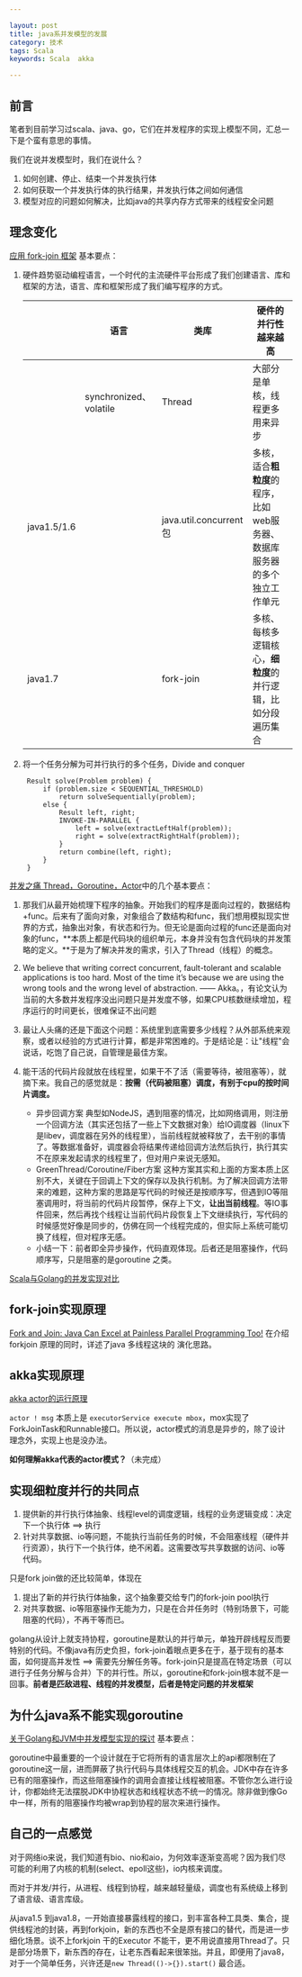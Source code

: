 ```yaml
---

layout: post
title: java系并发模型的发展
category: 技术
tags: Scala
keywords: Scala  akka

---
```


## 前言

笔者到目前学习过scala、java、go，它们在并发程序的实现上模型不同，汇总一下是个蛮有意思的事情。

我们在说并发模型时，我们在说什么？

1. 如何创建、停止、结束一个并发执行体
2. 如何获取一个并发执行体的执行结果，并发执行体之间如何通信
3. 模型对应的问题如何解决，比如java的共享内存方式带来的线程安全问题


## 理念变化

[应用 fork-join 框架](https://www.ibm.com/developerworks/cn/java/j-jtp11137.html) 基本要点：

1. 硬件趋势驱动编程语言，一个时代的主流硬件平台形成了我们创建语言、库和框架的方法，语言、库和框架形成了我们编写程序的方式。


	||语言|类库|硬件的并行性越来越高|
	|---|---|---|---|
	|| synchronized、volatile | Thread |大部分是单核，线程更多用来异步|
	|java1.5/1.6|  | java.util.concurrent 包 |多核，适合**粗粒度**的程序，比如web服务器、数据库服务器的多个独立工作单元|
	|java1.7|  | fork-join |多核、每核多逻辑核心，**细粒度**的并行逻辑，比如分段遍历集合|

2. 将一个任务分解为可并行执行的多个任务，Divide and conquer

		Result solve(Problem problem) { 
		    if (problem.size < SEQUENTIAL_THRESHOLD)
		        return solveSequentially(problem);
		    else {
		        Result left, right;
		        INVOKE-IN-PARALLEL { 
		            left = solve(extractLeftHalf(problem));
		            right = solve(extractRightHalf(problem));
		        }
		        return combine(left, right);
		    }
		}


[并发之痛 Thread，Goroutine，Actor](http://lenix.applinzi.com/archives/2945)中的几个基本要点：

1. 那我们从最开始梳理下程序的抽象。开始我们的程序是面向过程的，数据结构+func。后来有了面向对象，对象组合了数结构和func，我们想用模拟现实世界的方式，抽象出对象，有状态和行为。但无论是面向过程的func还是面向对象的func，**本质上都是代码块的组织单元，本身并没有包含代码块的并发策略的定义。**于是为了解决并发的需求，引入了Thread（线程）的概念。

2. We believe that writing correct concurrent, fault-tolerant and scalable applications is too hard. Most of the time it’s because we are using the wrong tools and the wrong level of abstraction. —— Akka。，有论文认为当前的大多数并发程序没出问题只是并发度不够，如果CPU核数继续增加，程序运行的时间更长，很难保证不出问题

3. 最让人头痛的还是下面这个问题：系统里到底需要多少线程？从外部系统来观察，或者以经验的方式进行计算，都是非常困难的。于是结论是：让"线程"会说话，吃饱了自己说，自管理是最佳方案。

4. 能干活的代码片段就放在线程里，如果干不了活（需要等待，被阻塞等），就摘下来。我自己的感觉就是：**按需（代码被阻塞）调度，有别于cpu的按时间片调度。**

	* 异步回调方案 典型如NodeJS，遇到阻塞的情况，比如网络调用，则注册一个回调方法（其实还包括了一些上下文数据对象）给IO调度器（linux下是libev，调度器在另外的线程里），当前线程就被释放了，去干别的事情了。等数据准备好，调度器会将结果传递给回调方法然后执行，执行其实不在原来发起请求的线程里了，但对用户来说无感知。
	* GreenThread/Coroutine/Fiber方案 这种方案其实和上面的方案本质上区别不大，关键在于回调上下文的保存以及执行机制。为了解决回调方法带来的难题，这种方案的思路是写代码的时候还是按顺序写，但遇到IO等阻塞调用时，将当前的代码片段暂停，保存上下文，**让出当前线程**。等IO事件回来，然后再找个线程让当前代码片段恢复上下文继续执行，写代码的时候感觉好像是同步的，仿佛在同一个线程完成的，但实际上系统可能切换了线程，但对程序无感。
	* 小结一下：前者即全异步操作，代码直观体现。后者还是阻塞操作，代码顺序写，只是阻塞的是goroutine 之类。

[Scala与Golang的并发实现对比](https://zhuanlan.zhihu.com/p/20009659)

## fork-join实现原理

[Fork and Join: Java Can Excel at Painless Parallel Programming Too!](http://www.oracle.com/technetwork/articles/java/fork-join-422606.html)  在介绍 forkjoin 原理的同时，详述了java 多线程这块的 演化思路。


## akka实现原理

[akka actor的运行原理](http://colobu.com/2015/05/28/Akka-actor-scheduling/)

`actor ! msg` 本质上是 `executorService execute mbox`，mox实现了ForkJoinTask和Runnable接口。所以说，actor模式的消息是异步的，除了设计理念外，实现上也是没办法。

**如何理解akka代表的actor模式？**（未完成）

## 实现细粒度并行的共同点

1. 提供新的并行执行体抽象、线程level的调度逻辑，线程的业务逻辑变成：决定下一个执行体 ==> 执行
2. 针对共享数据、io等问题，不能执行当前任务的时候，不会阻塞线程（硬件并行资源），执行下一个执行体，绝不闲着。这需要改写共享数据的访问、io等代码。

只是fork join做的还比较简单，体现在

1. 提出了新的并行执行体抽象，这个抽象要交给专门的fork-join pool执行
2. 对共享数据、io等阻塞操作无能为力，只是在合并任务时（特别场景下，可能阻塞的代码），不再干等而已。

golang从设计上就支持协程，goroutine是默认的并行单元，单独开辟线程反而要特别的代码。不像java有历史负担，fork-join着眼点更多在于，基于现有的基本面，如何提高并发性 ==> 需要先分解任务等。fork-join只是提高在特定场景（可以进行子任务分解与合并）下的并行性。所以，goroutine和fork-join根本就不是一回事。**前者是匹敌进程、线程的并发模型，后者是特定问题的并发框架**

## 为什么java系不能实现goroutine

[关于Golang和JVM中并发模型实现的探讨](http://www.nyankosama.com/2015/04/03/java-goroutine/) 基本要点：

goroutine中最重要的一个设计就在于它将所有的语言层次上的api都限制在了goroutine这一层，进而屏蔽了执行代码与具体线程交互的机会。JDK中存在许多已有的阻塞操作，而这些阻塞操作的调用会直接让线程被阻塞。不管你怎么进行设计，你都始终无法摆脱JDK中协程状态和线程状态不统一的情况。除非做到像Go中一样，所有的阻塞操作均被wrap到协程的层次来进行操作。

## 自己的一点感觉

对于网络io来说，我们知道有bio、nio和aio，为何效率逐渐变高呢？因为我们尽可能的利用了内核的机制(select、epoll这些)，io内核来调度。

而对于并发/并行，从进程、线程到协程，越来越轻量级，调度也有系统级上移到了语言级、语言库级。

从java1.5 到java1.8，一开始直接暴露线程的接口，到丰富各种工具类、集合，提供线程池的封装，再到forkjoin，新的东西也不全是原有接口的替代，而是进一步细化场景。谈不上forkjoin 干的Executor 不能干，更不用说直接用Thread了。只是部分场景下，新东西的存在，让老东西看起来很笨拙。并且，即便用了java8，对于一个简单任务，兴许还是`new Thread(()->{}).start()` 最合适。

